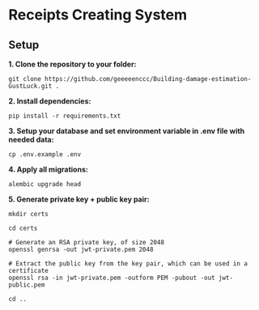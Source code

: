 # Receipts Creating System

## Setup

**1. Clone the repository to your folder:**
```commandline
git clone https://github.com/geeeeenccc/Building-damage-estimation-GustLuck.git .
```

**2. Install dependencies:**

```commandline
pip install -r requirements.txt
```

**3. Setup your database and set environment variable in .env file with needed data:**

```commandline
cp .env.example .env
```

**4. Apply all migrations:**

```commandline
alembic upgrade head
```

**5. Generate private key + public key pair:**

```commandline
mkdir certs
```

```commandline
cd certs
```

```commandline
# Generate an RSA private key, of size 2048
openssl genrsa -out jwt-private.pem 2048
```

```commandline
# Extract the public key from the key pair, which can be used in a certificate
openssl rsa -in jwt-private.pem -outform PEM -pubout -out jwt-public.pem
```

```commandline
cd ..
```
